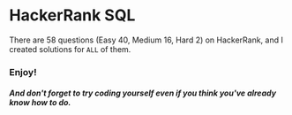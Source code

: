 HackerRank SQL
=

There are 58 questions (Easy 40, Medium 16, Hard 2) on HackerRank, and I created solutions for `ALL` of them.

### Enjoy!

##### And don't forget to try coding yourself even if you think you've already know how to do.
